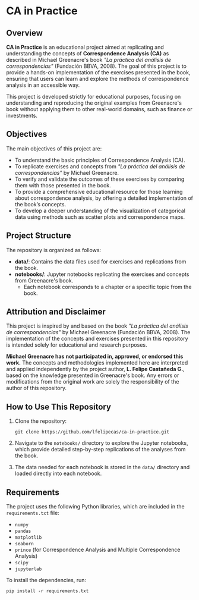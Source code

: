 # CA in Practice

## Overview

**CA in Practice** is an educational project aimed at replicating and understanding the concepts of **Correspondence Analysis (CA)** as described in Michael Greenacre's book *"La práctica del análisis de correspondencias"* (Fundación BBVA, 2008). The goal of this project is to provide a hands-on implementation of the exercises presented in the book, ensuring that users can learn and explore the methods of correspondence analysis in an accessible way.

This project is developed strictly for educational purposes, focusing on understanding and reproducing the original examples from Greenacre's book without applying them to other real-world domains, such as finance or investments.

## Objectives

The main objectives of this project are:

- To understand the basic principles of Correspondence Analysis (CA).
- To replicate exercises and concepts from *"La práctica del análisis de correspondencias"* by Michael Greenacre.
- To verify and validate the outcomes of these exercises by comparing them with those presented in the book.
- To provide a comprehensive educational resource for those learning about correspondence analysis, by offering a detailed implementation of the book’s concepts.
- To develop a deeper understanding of the visualization of categorical data using methods such as scatter plots and correspondence maps.

## Project Structure

The repository is organized as follows:

- **data/**: Contains the data files used for exercises and replications from the book.
- **notebooks/**: Jupyter notebooks replicating the exercises and concepts from Greenacre's book.
  - Each notebook corresponds to a chapter or a specific topic from the book.

## Attribution and Disclaimer

This project is inspired by and based on the book *"La práctica del análisis de correspondencias"* by Michael Greenacre (Fundación BBVA, 2008). The implementation of the concepts and exercises presented in this repository is intended solely for educational and research purposes.

**Michael Greenacre has not participated in, approved, or endorsed this work.** The concepts and methodologies implemented here are interpreted and applied independently by the project author, **L. Felipe Castañeda G.**, based on the knowledge presented in Greenacre's book. Any errors or modifications from the original work are solely the responsibility of the author of this repository.

## How to Use This Repository

1. Clone the repository:

   ```
   git clone https://github.com/lfelipecas/ca-in-practice.git
   ```

2. Navigate to the `notebooks/` directory to explore the Jupyter notebooks, which provide detailed step-by-step replications of the analyses from the book.

3. The data needed for each notebook is stored in the `data/` directory and loaded directly into each notebook.

## Requirements

The project uses the following Python libraries, which are included in the `requirements.txt` file:

- `numpy`
- `pandas`
- `matplotlib`
- `seaborn`
- `prince` (for Correspondence Analysis and Multiple Correspondence Analysis)
- `scipy`
- `jupyterlab`

To install the dependencies, run:

```
pip install -r requirements.txt
```